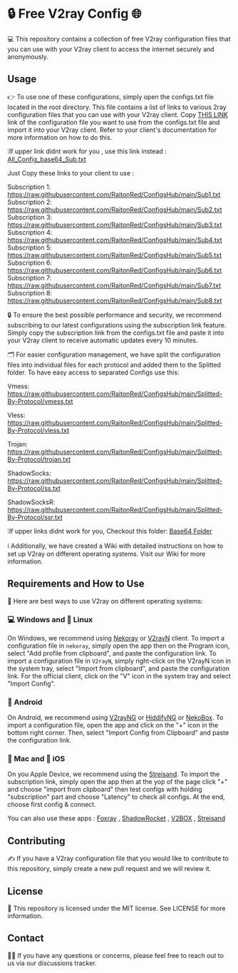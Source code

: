 # 🔒 Free V2ray Config 🌐
💻 This repository contains a collection of free V2ray configuration files that you can use with your V2ray client to access the internet securely and anonymously.


## Usage
👉 To use one of these configurations, simply open the configs.txt file located in the root directory. This file contains a list of links to various 2ray configuration files that you can use with your V2ray client. Copy [THIS LINK](https://raw.githubusercontent.com/RaitonRed/ConfigsHub/main/All_Configs_Sub.txt) link of the configuration file you want to use from the configs.txt file and import it into your V2ray client. Refer to your client's documentation for more information on how to do this.


❕If upper link didnt work for you , use this link instead : [All_Config_base64_Sub.txt](https://raw.githubusercontent.com/RaitonRed/ConfigsHub/main/All_Configs_base64_Sub.txt)

Just Copy these links to your client to use :

Subscription 1: https://raw.githubusercontent.com/RaitonRed/ConfigsHub/main/Sub1.txt
Subscription 2: https://raw.githubusercontent.com/RaitonRed/ConfigsHub/main/Sub2.txt
Subscription 3: https://raw.githubusercontent.com/RaitonRed/ConfigsHub/main/Sub3.txt
Subscription 4: https://raw.githubusercontent.com/RaitonRed/ConfigsHub/main/Sub4.txt
Subscription 5: https://raw.githubusercontent.com/RaitonRed/ConfigsHub/main/Sub5.txt
Subscription 6: https://raw.githubusercontent.com/RaitonRed/ConfigsHub/main/Sub6.txt
Subscription 7: https://raw.githubusercontent.com/RaitonRed/ConfigsHub/main/Sub7.txt
Subscription 8: https://raw.githubusercontent.com/RaitonRed/ConfigsHub/main/Sub8.txt

🔒 To ensure the best possible performance and security, we recommend subscribing to our latest configurations using the subscription link feature. Simply copy the subscription link from the configs.txt file and paste it into your V2ray client to receive automatic updates every 10 minutes.

🗂️ For easier configuration management, we have split the configuration files into individual files for each protocol and added them to the Splitted folder. To have easy access to separated Configs use this: 

Vmess: https://raw.githubusercontent.com/RaitonRed/ConfigsHub/main/Splitted-By-Protocol/vmess.txt

Vless: https://raw.githubusercontent.com/RaitonRed/ConfigsHub/main/Splitted-By-Protocol/vless.txt

Trojan: https://raw.githubusercontent.com/RaitonRed/ConfigsHub/main/Splitted-By-Protocol/trojan.txt

ShadowSocks: https://raw.githubusercontent.com/RaitonRed/ConfigsHub/main/Splitted-By-Protocol/ss.txt

ShadowSocksR: https://raw.githubusercontent.com/RaitonRed/ConfigsHub/main/Splitted-By-Protocol/ssr.txt

❕If upper links didnt work for you, Checkout this folder: [Base64 Folder](https://github.com/RaitonRed/ConfigsHub/tree/dev/Base64)

ℹ️ Additionally, we have created a Wiki with detailed instructions on how to set up V2ray on different operating systems. Visit our Wiki for more information.

## Requirements and How to Use
📲 Here are best ways to use V2ray on different operating systems:

### 💻 Windows and 🐧 Linux
On Windows, we recommend using [Nekoray](https://github.com/MatsuriDayo/nekoray) or [V2rayN](https://github.com/2dust/v2rayN) client. To import a configuration file in `nekoray`, simply open the app then on the Program icon, select "Add profile from clipboard", and paste the configuration link. To import a configuration file in `V2rayN`, simply right-click on the V2rayN icon in the system tray, select "Import from clipboard", and paste the configuration link. For the official client, click on the "V" icon in the system tray and select "Import Config".

### 🤖 Android
On Android, we recommend using [V2rayNG](https://github.com/2dust/v2rayNG) or [HiddifyNG](https://github.com/hiddify/HiddifyNG) or [NekoBox](https://github.com/MatsuriDayo/NekoBoxForAndroid). To import a configuration file, open the app and click on the "+" icon in the bottom right corner. Then, select "Import Config from Clipboard" and paste the configuration link.

### 🍎 Mac and 📱 iOS
On you Apple Device, we recommend using the [Streisand](https://apps.apple.com/us/app/streisand/id6450534064). To import the subscription link, simply open the app then at the yop of the page click "+" and choose "import from clipboard" then test configs with holding "subscription" part and choose "Latency" to check all configs. At the end, choose first config & connect.

You can also use these apps : [Foxray](https://apps.apple.com/us/app/foxray/id6448898396) , [ShadowRocket](https://apps.apple.com/ca/app/shadowrocket/id932747118) , [V2BOX](https://apps.apple.com/us/app/v2box-v2ray-client/id6446814690) , [Streisand](https://apps.apple.com/us/app/streisand/id6450534064)

## Contributing
✍️ If you have a V2ray configuration file that you would like to contribute to this repository, simply create a new pull request and we will review it.

## License
📝 This repository is licensed under the MIT license. See LICENSE for more information.

## Contact
🙋‍♀️ If you have any questions or concerns, please feel free to reach out to us via our discussions tracker.
